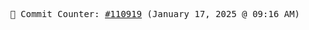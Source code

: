 <p align="center">
    <samp>
        📮 Commit Counter: <a href="https://github.com/Javascript-void0/Javascript-void0/commits/main">#110919</a> (January 17, 2025 @ 09:16 AM)
    </samp>
</p>